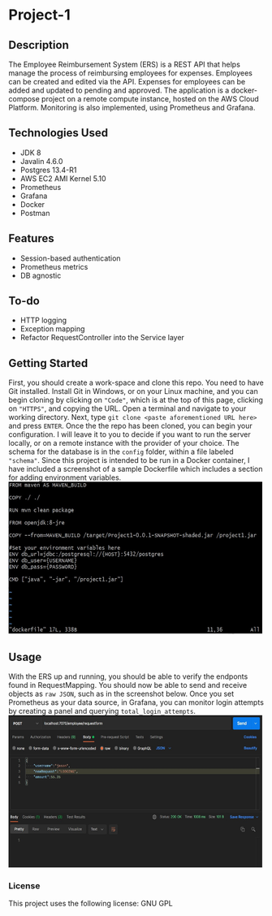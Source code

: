 # Project-1
## Description
The Employee Reimbursement System (ERS) is a REST API that helps manage the process of reimbursing employees for expenses. 
Employees can be created and edited via the API. Expenses for employees can be added and updated to pending and approved. 
The application is a docker-compose project on a remote compute instance, hosted on the AWS Cloud Platform. 
Monitoring is also implemented, using Prometheus and Grafana.
## Technologies Used
* JDK 8
* Javalin 4.6.0
* Postgres 13.4-R1
* AWS EC2 AMI Kernel 5.10
* Prometheus
* Grafana
* Docker
* Postman
## Features
* Session-based authentication
* Prometheus metrics
* DB agnostic
## To-do
* HTTP logging
* Exception mapping
* Refactor RequestController into the Service layer
## Getting Started
First, you should create a work-space and clone this repo. You need to have Git installed. Install Git in Windows, or on your Linux machine, 
and you can begin cloning by clicking on `"Code"`, which is at the top of this page, clicking on `"HTTPS"`, and copying the URL. 
Open a terminal and navigate to your working directory. Next, type 
`git clone <paste aforementioned URL here>` and press `ENTER`. Once the the repo has been cloned, you can begin your configuration. I will leave it to
you to decide if you want to run the server locally, or on a remote instance with the provider of your choice. The schema for the database is in the `config` folder, 
within a file labeled `"schema"`. Since this project is intended to be run 
in a Docker container, I have included a screenshot of a sample Dockerfile which includes a section for adding environment variables.
<br><img width="500" height="300" src="./config/dockerfile.jpg" />
## Usage
With the ERS up and running, you should be able to verify the endponts found in RequestMapping. You should now be able to send and
receive objects as `raw JSON`, such as in the screenshot below. Once you set Prometheus as your data source, in Grafana, you can monitor login attempts by creating a
panel and querying `total_login_attempts`.
<br><img width="500" height="300" src="./config/json.jpg" />
### License
This project uses the following license: GNU GPL



